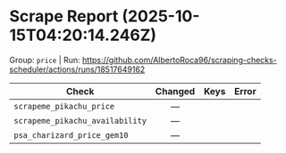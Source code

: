 # Scrape Report (2025-10-15T04:20:14.246Z)

Group: `price`  |  Run: https://github.com/AlbertoRoca96/scraping-checks-scheduler/actions/runs/18517649162

| Check | Changed | Keys | Error |
|---|:---:|:--|:--|
| `scrapeme_pikachu_price` | — |  |  |
| `scrapeme_pikachu_availability` | — |  |  |
| `psa_charizard_price_gem10` | — |  |  |
